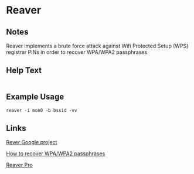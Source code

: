 # Reaver

Notes
-------
Reaver implements a brute force attack against Wifi Protected Setup (WPS) registrar PINs in order to recover WPA/WPA2 passphrases


Help Text
-------
```

```

Example Usage
-------


```
reaver -i mon0 -b bssid -vv
```

Links
-------
[Rever Google project](https://code.google.com/p/reaver-wps/)

[How to recover WPA/WPA2 passphrases](http://sviehb.files.wordpress.com/2011/12/viehboeck_wps.pdf)

[Reaver Pro](http://www.reaversystems.com/)
